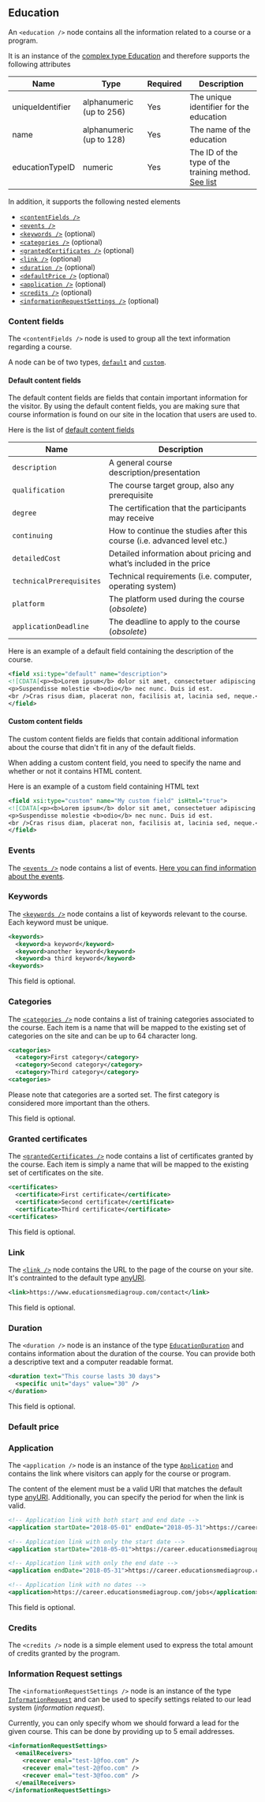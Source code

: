 ## Education
An `<education />` node contains all the information related to a course or a program.

It is an instance of the [complex type Education](../../schemas/2.0/education.xsd#L13) and therefore supports the following attributes

|Name|Type|Required|Description|
|-|-|-|-|
|uniqueIdentifier|alphanumeric (up to 256)|Yes|The unique identifier for the education|
|name|alphanumeric (up to 128)|Yes|The name of the education|
|educationTypeID|numeric|Yes|The ID of the type of the training method. [See list](education-types.md)|

In addition, it supports the following nested elements
* [`<contentFields />`](#content-fields)
* [`<events />`](#events)
* [`<keywords />`](#keywords) (optional)
* [`<categories />`](#categories) (optional)
* [`<grantedCertificates />`](#granted-certificates) (optional)
* [`<link />`](#link) (optional)
* [`<duration />`](#duration) (optional)
* [`<defaultPrice />`](#default-price) (optional)
* [`<application />`](#application) (optional)
* [`<credits />`](#credits) (optional)
* [`<informationRequestSettings />`](#information-request-settings) (optional)

### Content fields
The `<contentFields />` node is used to group all the text information regarding a course.

A node can be of two types, [`default`](../../schemas/2.0/text-property.xsd#L13-L19) and [`custom`](../../schemas/2.0/text-property.xsd#L21-L34).

#### Default content fields
The default content fields are fields that contain important information for the visitor.
By using the default content fields, you are making sure that course information is found on our site in the location that users are used to.

Here is the list of [default content fields](../../schemas/2.0/text-property.xsd#L36-L47)

|Name|Description|
|-|-|
|`description`|A general course description/presentation|
|`qualification`|The course target group, also any prerequisite|
|`degree`|The certification that the participants may receive|
|`continuing`|How to continue the studies after this course (i.e. advanced level etc.)|
|`detailedCost`|Detailed information about pricing and what’s included in the price|
|`technicalPrerequisites`|Technical requirements (i.e. computer, operating system)|
|`platform`|The platform used during the course (_obsolete_)|
|`applicationDeadline`|The deadline to apply to the course (_obsolete_)|

Here is an example of a default field containing the description of the course.
```xml
<field xsi:type="default" name="description">
<![CDATA[<p><b>Lorem ipsum</b> dolor sit amet, consectetuer adipiscing elit.</p>
<p>Suspendisse molestie <b>odio</b> nec nunc. Duis id est.
<br />Cras risus diam, placerat non, facilisis at, lacinia sed, neque.</p>]]>
</field>
```

#### Custom content fields
The custom content fields are fields that contain additional information about the course that didn't fit in any of the default fields.

When adding a custom content field, you need to specify the name and whether or not it contains HTML content.

Here is an example of a custom field containing HTML text

```xml
<field xsi:type="custom" name="My custom field" isHtml="true">
<![CDATA[<p><b>Lorem ipsum</b> dolor sit amet, consectetuer adipiscing elit.</p>
<p>Suspendisse molestie <b>odio</b> nec nunc. Duis id est.
<br />Cras risus diam, placerat non, facilisis at, lacinia sed, neque.</p>]]>
</field>
```

### Events
The [`<events />`](../../schemas/2.0/education.xsd#L23-L37) node contains a list of events. [Here you can find information about the events](event.md).

### Keywords
The [`<keywords />`](../../schemas/2.0/education.xsd#L39-L44) node contains a list of keywords relevant to the course. Each keyword must be unique.

```xml
<keywords>
  <keyword>a keyword</keyword>
  <keyword>another keyword</keyword>
  <keyword>a third keyword</keyword>
<keywords>
```

This field is optional.

### Categories
The [`<categories />`](../../schemas/2.0/education.xsd#L46-L51) node contains a list of training categories associated to the course. Each item is a name that will be mapped to the existing set of categories on the site and can be up to 64 character long.

```xml
<categories>
  <category>First category</category>
  <category>Second category</category>
  <category>Third category</category>
<categories>
```
Please note that categories are a sorted set. The first category is considered more important than the others.

This field is optional.

### Granted certificates
The [`<grantedCertificates />`](../../schemas/2.0/education.xsd#L53-L58) node contains a list of certificates granted by the course. Each item is simply a name that will be mapped to the existing set of certificates on the site.

```xml
<certificates>
  <certificate>First certificate</certificate>
  <certificate>Second certificate</certificate>
  <certificate>Third certificate</certificate>
<certificates>
```

This field is optional.

### Link
The [`<link />`](../../schemas/2.0/education.xsd#L60-L66) node contains the URL to the page of the course on your site. It's contrainted to the default type [anyURI](http://www.datypic.com/sc/xsd/t-xsd_anyURI.html).

```xml
<link>https://www.educationsmediagroup.com/contact</link>
```

This field is optional.

### Duration
The `<duration />` node is an instance of the type [`EducationDuration`](../../schemas/2.0/education.xsd#L97-L124) and contains information about the duration of the course. You can provide both a descriptive text and a computer readable format.

```xml
<duration text="This course lasts 30 days">
  <specific unit="days" value="30" />
</duration>
```

This field is optional.

### Default price

### Application
The `<application />` node is an instance of the type [`Application`](../../schemas/2.0/education.xsd#L158-L168) and contains the link where visitors can apply for the course or program. 

The content of the element must be a valid URI that matches the default type [anyURI](http://www.datypic.com/sc/xsd/t-xsd_anyURI.html). Additionally, you can specify the period for when the link is valid.

```xml
<!-- Application link with both start and end date -->
<application startDate="2018-05-01" endDate="2018-05-31">https://career.educationsmediagroup.com/jobs</application>

<!-- Application link with only the start date -->
<application startDate="2018-05-01">https://career.educationsmediagroup.com/jobs</application>

<!-- Application link with only the end date -->
<application endDate="2018-05-31">https://career.educationsmediagroup.com/jobs</application>

<!-- Application link with no dates -->
<application>https://career.educationsmediagroup.com/jobs</application>
```

This field is optional.

### Credits
The `<credits />` node is a simple element used to express the total amount of credits granted by the program.

### Information Request settings
The `<informationRequestSettings />` node is an instance of the type [`InformationRequest`](../../schemas/2.0/information-request.xsd#L8-L28) and can be used to specify settings related to our lead system (_information request_).

Currently, you can only specify whom we should forward a lead  for the given course. This can be done by providing up to 5 email addresses.

```xml
<informationRequestSettings>
  <emailReceivers>
    <recever emal="test-1@foo.com" />
    <recever emal="test-2@foo.com" />
    <recever emal="test-3@foo.com" />
  </emailReceivers>
</informationRequestSettings>
```
